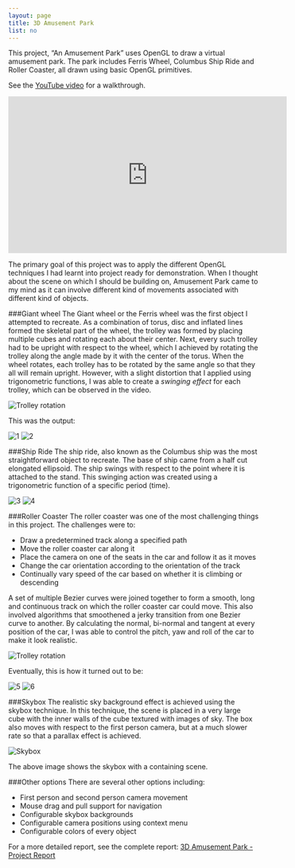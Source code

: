 ```yaml
---
layout: page
title: 3D Amusement Park
list: no
---
```


This project, “An Amusement Park” uses OpenGL to draw a virtual amusement park. The park includes Ferris Wheel, Columbus Ship Ride and Roller Coaster, all drawn using basic OpenGL primitives.

See the [YouTube video](https://www.youtube.com/watch?v=7_Z5359IEVU) for a walkthrough.

<iframe width="560" height="315" src="https://www.youtube.com/embed/7_Z5359IEVU" frameborder="0" allowfullscreen></iframe>

The primary goal of this project was to apply the different OpenGL techniques I had learnt into project ready for demonstration. When I thought about the scene on which I should be building on, Amusement Park came to my mind as it can involve different kind of movements associated with different kind of objects. 

###Giant wheel
The Giant wheel or the Ferris wheel was the first object I attempted to recreate. As a combination of torus, disc and inflated lines formed the skeletal part of the wheel, the trolley was formed by placing multiple cubes and rotating each about their center. Next, every such trolley had to be upright with respect to the wheel, which I achieved by rotating the trolley along the angle made by it with the center of the torus. When the wheel rotates, each trolley has to be rotated by the same angle so that they all will remain upright. However, with a slight distortion that I applied using trigonometric functions, I was able to create a *swinging effect* for each trolley, which can be observed in the video.

![Trolley rotation](http://akarthik10.github.io/public/cgv/cgv_trolley_rotate.PNG)

This was the output:

![1](https://github.com/akarthik10/AmusementPark/raw/master/screenshots/1.png)
![2](https://github.com/akarthik10/AmusementPark/raw/master/screenshots/2.png)


###Ship Ride
The ship ride, also known as the Columbus ship was the most straightforward object to recreate. The base of ship came from a half cut elongated ellipsoid. The ship swings with respect to the point where it is attached to the stand. This swinging action was created using a trigonometric function of a specific period (time).

![3](https://github.com/akarthik10/AmusementPark/raw/master/screenshots/3.png)
![4](https://github.com/akarthik10/AmusementPark/raw/master/screenshots/4.png)


###Roller Coaster
The roller coaster was one of the most challenging things in this project. The challenges were to:

- Draw a predetermined track along a specified path
- Move the roller coaster car along it
- Place the camera on one of the seats in the car and follow it as it moves
- Change the car orientation according to the orientation of the track
- Continually vary speed of the car based on whether it is climbing or descending

A set of multiple Bezier curves were joined together to form a smooth, long and continuous track on which the roller coaster car could move. This also involved algorithms that smoothened a jerky transition from one Bezier curve to another. By calculating the normal, bi-normal and tangent at every position of the car, I was able to control the pitch, yaw and roll of the car to make it look realistic.

![Trolley rotation](http://akarthik10.github.io/public/cgv/cgv_normal_bi_tan.PNG)

Eventually, this is how it turned out to be:

![5](https://github.com/akarthik10/AmusementPark/raw/master/screenshots/5.png)
![6](https://github.com/akarthik10/AmusementPark/raw/master/screenshots/6.png)

###Skybox
The realistic sky background effect is achieved using the skybox technique. In this technique, the scene is placed in a very large cube with the inner walls of the cube textured with images of sky. The box also moves with respect to the first person camera, but at a much slower rate so that a parallax effect is achieved.

![Skybox](http://akarthik10.github.io/public/cgv/cgv_skybox.PNG)

The above image shows the skybox with a containing scene.

###Other options
There are several other options including:

* First person and second person camera movement
* Mouse drag and pull support for navigation
* Configurable skybox backgrounds
* Configurable camera positions using context menu
* Configurable colors of every object

For a more detailed report, see the complete report: [3D Amusement Park - Project Report](https://drive.google.com/file/d/0B6TfmI2fgbDyYTZhRVJuLTh1NTQ/view)




